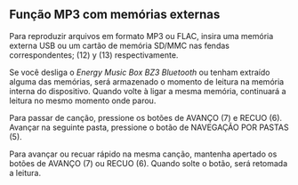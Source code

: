## Função MP3 com memórias externas

Para reproduzir arquivos em formato MP3 ou FLAC, insira uma memória externa USB ou um cartão de memória SD/MMC nas fendas correspondentes; (12) y (13) respectivamente. 

Se você desliga o *Energy Music Box BZ3 Bluetooth* ou tenham extraído alguma das memórias, será armazenado o momento de leitura na memória interna do dispositivo. Quando volte à ligar a mesma memória, continuará a leitura no mesmo momento onde parou. 

Para passar de canção, pressione os botões de AVANÇO (7) e RECUO (6). Avançar na seguinte pasta, pressione o botão de NAVEGAÇÃO POR PASTAS (5).

Para avançar ou recuar rápido na mesma canção, mantenha apertado os botões de AVANÇO (7) ou RECUO (6). Quando solte o botão, será retomada a leitura.
